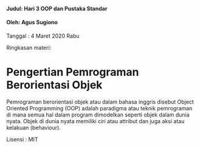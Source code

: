 #### Judul: Hari 3 OOP dan Pustaka Standar
#### Oleh: Agus Sugiono
Tanggal : 4 Maret 2020 Rabu

Ringkasan materi: 

# Pengertian Pemrograman Berorientasi Objek

Pemrograman berorientasi objek atau dalam bahasa inggris 
disebut Object Oriented Programming (OOP) adalah paradigma 
atau teknik pemrograman di mana semua hal dalam program dimodelkan 
seperti objek dalam dunia nyata. Objek di dunia nyata memiliki ciri 
atau attribut dan juga aksi atau kelakuan (behaviour).

Lisensi : MIT

